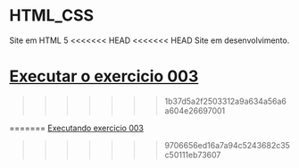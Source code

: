 # HTML_CSS
 Site em HTML 5
<<<<<<< HEAD
<<<<<<< HEAD
Site em desenvolvimento.

<a href="https://miguel-aangelo.github.io/HTML_CSS/Excer03/index.html">Executar o exercicio 003</a>
=======
 
>>>>>>> 1b37d5a2f2503312a9a634a56a6a604e26697001

=======
<a href="https://miguel-aangelo.github.io/HTML_CSS/Exerc03/index.html">Executando exercicio 003</a>
>>>>>>> 9706656ed16a7a94c5243682c35c50111eb73607
